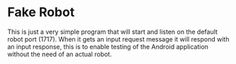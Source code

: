 # Fake Robot

This is just a very simple program that will start and listen on the
default robot port (1717). When it gets an input request message it
will respond with an input response, this is to enable testing of the
Android application without the need of an actual robot.
